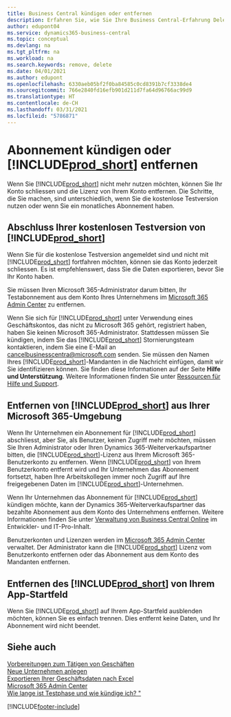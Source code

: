 ```yaml
---
title: Business Central kündigen oder entfernen
description: Erfahren Sie, wie Sie Ihre Business Central-Erfahrung Delernen oder löschen, wenn Sie ein Testabonnement haben oder wenn Sie ein kostenpflichtiges Abonnement haben.
author: edupont04
ms.service: dynamics365-business-central
ms.topic: conceptual
ms.devlang: na
ms.tgt_pltfrm: na
ms.workload: na
ms.search.keywords: remove, delete
ms.date: 04/01/2021
ms.author: edupont
ms.openlocfilehash: 6330aeb05bf2f0ba84585c0cd8391b7cf3338de4
ms.sourcegitcommit: 766e2840fd16efb901d211d7fa64d96766ac99d9
ms.translationtype: HT
ms.contentlocale: de-CH
ms.lasthandoff: 03/31/2021
ms.locfileid: "5786871"
---
```

# <a name="unsubscribe-or-remove-prod_short"></a>Abonnement kündigen oder [!INCLUDE[prod_short](includes/prod_short.md)] entfernen

Wenn Sie [!INCLUDE[prod_short](includes/prod_short.md)] nicht mehr nutzen möchten, können Sie Ihr Konto schliessen und die Lizenz von Ihrem Konto entfernen. Die Schritte, die Sie machen, sind unterschiedlich, wenn Sie die kostenlose Testversion nutzen oder wenn Sie ein monatliches Abonnement haben.  

## <a name="closing-your-free-trial-of-prod_short"></a>Abschluss Ihrer kostenlosen Testversion von [!INCLUDE[prod_short](includes/prod_short.md)]

Wenn Sie für die kostenlose Testversion angemeldet sind und nicht mit [!INCLUDE[prod_short](includes/prod_short.md)] fortfahren möchten, können sie das Konto jederzeit schliessen. Es ist empfehlenswert, dass Sie die Daten exportieren, bevor Sie Ihr Konto haben. 

Sie müssen Ihren Microsoft 365-Administrator darum bitten, Ihr Testabonnement aus dem Konto Ihres Unternehmens im [Microsoft 365 Admin Center](https://admin.microsoft.com/) zu entfernen.  

Wenn Sie sich für [!INCLUDE[prod_short](includes/prod_short.md)] unter Verwendung eines Geschäftskontos, das nicht zu Microsoft 365 gehört, registriert haben, haben Sie keinen Microsoft 365-Administrator. Stattdessen müssen Sie kündigen, indem Sie das [!INCLUDE[prod_short](includes/prod_short.md)] Stornierungsteam kontaktieren, indem Sie eine E-Mail an [cancelbusinesscentra@microsoft.com](mailto:cancelbusinesscentra@microsoft.com) senden. Sie müssen den Namen Ihres [!INCLUDE[prod_short](includes/prod_short.md)]-Mandanten in die Nachricht einfügen, damit wir Sie identifizieren können. Sie finden diese Informationen auf der Seite **Hilfe und Unterstützung**. Weitere Informationen finden Sie unter [Ressourcen für Hilfe und Support](product-help-and-support.md).  

## <a name="unsubscribing-by-removing-prod_short-from-your-microsoft-365-experience"></a>Entfernen von [!INCLUDE[prod_short](includes/prod_short.md)] aus Ihrer Microsoft 365-Umgebung

Wenn Ihr Unternehmen ein Abonnement für [!INCLUDE[prod_short](includes/prod_short.md)] abschliesst, aber Sie, als Benutzer, keinen Zugriff mehr möchten, müssen Sie Ihren Administrator oder Ihren Dynamics 365-Weiterverkaufspartner bitten, die [!INCLUDE[prod_short](includes/prod_short.md)]-Lizenz aus Ihrem Microsoft 365-Benutzerkonto zu entfernen. Wenn [!INCLUDE[prod_short](includes/prod_short.md)] von Ihrem Benutzerkonto entfernt wird und Ihr Unternehmen das Abonnement fortsetzt, haben Ihre Arbeitskollegen immer noch Zugriff auf Ihre freigegebenen Daten im [!INCLUDE[prod_short](includes/prod_short.md)]-Unternehmen.  

Wenn Ihr Unternehmen das Abonnement für [!INCLUDE[prod_short](includes/prod_short.md)] kündigen möchte, kann der Dynamics 365-Weiterverkaufspartner das bezahlte Abonnement aus dem Konto des Unternehmens entfernen. Weitere Informationen finden Sie unter [Verwaltung von Business Central Online](/dynamics365/business-central/dev-itpro/administration/tenant-administration) im Entwickler- und IT-Pro-Inhalt.  

Benutzerkonten und Lizenzen werden im [Microsoft 365 Admin Center](https://admin.microsoft.com/) verwaltet. Der Administrator kann die [!INCLUDE[prod_short](includes/prod_short.md)] Lizenz vom  Benutzerkonto entfernen oder das Abonnement aus dem Konto des Mandanten entfernen.  

## <a name="removing-prod_short-from-your-app-launcher"></a>Entfernen des [!INCLUDE[prod_short](includes/prod_short.md)] von Ihrem App-Startfeld
Wenn Sie [!INCLUDE[prod_short](includes/prod_short.md)] auf Ihrem App-Startfeld ausblenden möchten, können Sie es einfach trennen. Dies entfernt keine Daten, und Ihr Abonnement wird nicht beendet.  

## <a name="see-also"></a>Siehe auch
[Vorbereitungen zum Tätigen von Geschäften](ui-get-ready-business.md)  
[Neue Unternehmen anlegen](about-new-company.md)  
[Exportieren Ihrer Geschäftsdaten nach Excel](about-export-data.md)  
[Microsoft 365 Admin Center](https://admin.microsoft.com/)  
[Wie lange ist Testphase und wie kündige ich? "](https://community.dynamics.com/business/b/financials/archive/2016/11/28/how-long-is-the-trial-period-and-how-do-i-cancel)  


[!INCLUDE[footer-include](includes/footer-banner.md)]